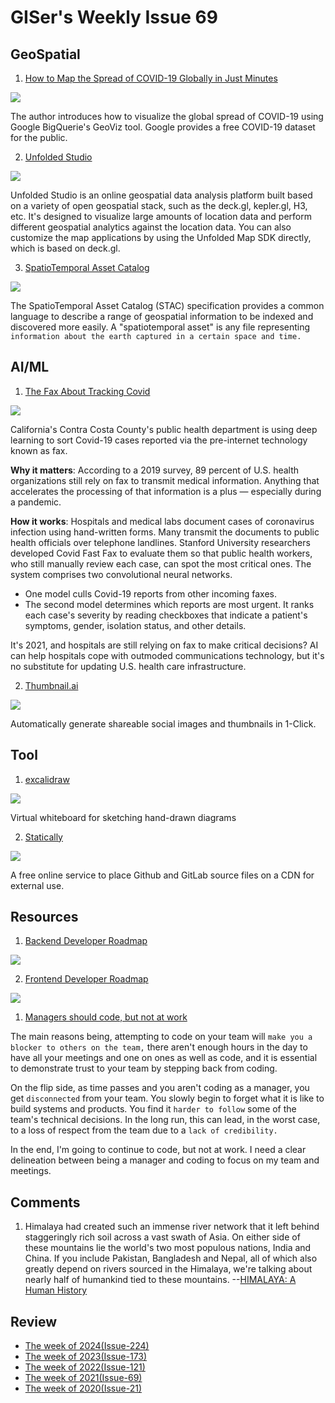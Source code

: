 # GISer's Weekly Issue 69

## GeoSpatial

1. [How to Map the Spread of COVID-19 Globally in Just Minutes](https://towardsdatascience.com/how-to-map-the-spread-of-covid-19-globally-in-minutes-baa2e18d25e5)

![](https://miro.medium.com/max/700/1*UechSmDKXXD4DTcMTIGgdQ.png)

The author introduces how to visualize the global spread of COVID-19 using Google BigQuerie's GeoViz tool. Google provides a free COVID-19 dataset for the public.

2. [Unfolded Studio](https://studio.unfolded.ai/home)

![](https://www.unfolded.ai/static/9a273f5d8663eb7c923c3695ca022a98/bba1f/image7.jpg)

Unfolded Studio is an online geospatial data analysis platform built based on a variety of open geospatial stack, such as the deck.gl, kepler.gl, H3, etc. It's designed to visualize large amounts of location data and perform different geospatial analytics against the location data. You can also customize the map applications by using the Unfolded Map SDK directly, which is based on deck.gl.

3. [SpatioTemporal Asset Catalog](https://stacspec.org/)

![](https://stacspec.org/images/logo/STAC-03.png)

The SpatioTemporal Asset Catalog (STAC) specification provides a common language to describe a range of geospatial information to be indexed and discovered more easily. A "spatiotemporal asset" is any file representing `information about the earth captured in a certain space and time.`

## AI/ML

1. [The Fax About Tracking Covid](https://blog.deeplearning.ai/blog/the-batch-propagandists-lie-about-ai-language-models-grok-images-machines-triage-covid-cases-world-models-shrink)

![](https://blog.deeplearning.ai/hubfs/FAX.gif)

California's Contra Costa County's public health department is using deep learning to sort Covid-19 cases reported via the pre-internet technology known as fax.

**Why it matters**: According to a 2019 survey, 89 percent of U.S. health organizations still rely on fax to transmit medical information. Anything that accelerates the processing of that information is a plus — especially during a pandemic.

**How it works**: Hospitals and medical labs document cases of coronavirus infection using hand-written forms. Many transmit the documents to public health officials over telephone landlines. Stanford University researchers developed Covid Fast Fax to evaluate them so that public health workers, who still manually review each case, can spot the most critical ones. The system comprises two convolutional neural networks.

- One model culls Covid-19 reports from other incoming faxes.
- The second model determines which reports are most urgent. It ranks each case's severity by reading checkboxes that indicate a patient's symptoms, gender, isolation status, and other details.

It's 2021, and hospitals are still relying on fax to make critical decisions? AI can help hospitals cope with outmoded communications technology, but it's no substitute for updating U.S. health care infrastructure.

2. [Thumbnail.ai](https://thumbnail.ai/)

![](https://camo.githubusercontent.com/5f8afaf8232c5cb0b817d47a6ebf9e638c1d0bb93f30ad78a6e3cf58b9882b93/68747470733a2f2f7777772e77616e67626173652e636f6d2f626c6f67696d672f61737365742f3230323130312f6267323032313031313231312e6a7067)

Automatically generate shareable social images and thumbnails in 1-Click.

## Tool

1. [excalidraw](https://github.com/excalidraw/excalidraw)

![](https://camo.githubusercontent.com/7ecbb62d3e568da77f6d20f65b931d8594d5a345bd52ff7263bcf6a15b37a8d2/68747470733a2f2f7777772e77616e67626173652e636f6d2f626c6f67696d672f61737365742f3230323130312f6267323032313031303331322e6a7067)

Virtual whiteboard for sketching hand-drawn diagrams

2. [Statically](https://statically.io/)

![](https://camo.githubusercontent.com/501c96dbecd0dfe2062fa9fb1f2f0111a3d008b5ab35115f8c25cbe4d892532e/68747470733a2f2f7777772e77616e67626173652e636f6d2f626c6f67696d672f61737365742f3230323130312f6267323032313031313231302e6a7067)

A free online service to place Github and GitLab source files on a CDN for external use.

## Resources

1. [Backend Developer Roadmap](https://roadmap.sh/backend)

![](https://roadmap.sh/roadmaps/backend.png)

2. [Frontend Developer Roadmap](https://roadmap.sh/frontend)

![](https://roadmap.sh/roadmaps/frontend.png)

1. [Managers should code, but not at work](https://nngorok.com/managers-should-code-but-not-at-work)

The main reasons being, attempting to code on your team will `make you a blocker to others on the team,` there aren't enough hours in the day to have all your meetings and one on ones as well as code, and it is essential to demonstrate trust to your team by stepping back from coding.

On the flip side, as time passes and you aren't coding as a manager, you get `disconnected` from your team. You slowly begin to forget what it is like to build systems and products. You find it `harder to follow` some of the team's technical decisions. In the long run, this can lead, in the worst case, to a loss of respect from the team due to a `lack of credibility.`

In the end, I'm going to continue to code, but not at work. I need a clear delineation between being a manager and coding to focus on my team and meetings.

## Comments

1. Himalaya had created such an immense river network that it left behind staggeringly rich soil across a vast swath of Asia. On either side of these mountains lie the world's two most populous nations, India and China. If you include Pakistan, Bangladesh and Nepal, all of which also greatly depend on rivers sourced in the Himalaya, we're talking about nearly half of humankind tied to these mountains.
   --[HIMALAYA: A Human History](https://www.nytimes.com/2021/01/05/books/review/himalaya-a-human-history-ed-douglas.html)

## Review

- [The week of 2024(Issue-224)](../2024/issue-224.md)
- [The week of 2023(Issue-173)](../2023/issue-173.md)
- [The week of 2022(Issue-121)](../2022/issue-121.md)
- [The week of 2021(Issue-69)](../2021/issue-69.md)
- [The week of 2020(Issue-21)](../2020/issue-21.md)
